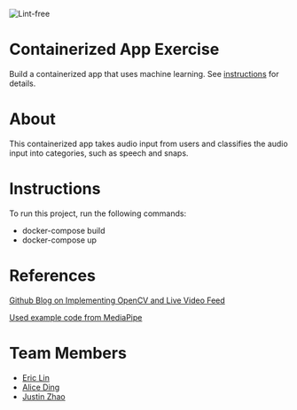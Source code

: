 ![Lint-free](https://github.com/nyu-software-engineering/containerized-app-exercise/actions/workflows/lint.yml/badge.svg)

# Containerized App Exercise

Build a containerized app that uses machine learning. See [instructions](./instructions.md) for details.

# About
This containerized app takes audio input from users and classifies the audio input into categories, such as speech and snaps.

# Instructions
To run this project, run the following commands:
 - docker-compose build
 - docker-compose up

# References

[Github Blog on Implementing OpenCV and Live Video Feed](https://github.com/google/mediapipe/issues/4448)

[Used example code from MediaPipe](https://codepen.io/mediapipe-preview/pen/wvxYYmy)

# Team Members

- [Eric Lin](https://github.com/exl7954)
- [Alice Ding](https://github.com/ayd2134)
- [Justin Zhao](https://github.com/zhaojustin)

